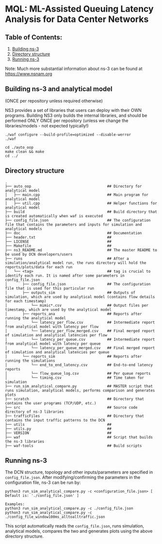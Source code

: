 
MQL: ML-Assisted Queuing Latency Analysis for Data Center Networks
================================

## Table of Contents:

1) [Building ns-3](#building-ns-3-and-analytical-model)
2) [Directory structure](#directory-structure)
3) [Running ns-3](#running-ns-3)

Note:  Much more substantial information about ns-3 can be found at
https://www.nsnam.org

## Building ns-3 and analytical model 
(ONCE per repository unless required otherwise)

NS3 provides a set of libraries that users can deploy with their OWN programs.
Building NS3 only builds the internal libraries, and should be performed ONLY ONCE per repository (unless we change the libraries/models - not expected typically!)

```shell
./waf configure --build-profile=optimized --disable-werror
./waf
```

```shell
cd ./auto_oop
make clean && make
cd ../
```

## Directory structure
```shell
.
├── auto_oop                                   ## Directory for analytical model
│   ├── main.cpp                               ## Main program for analytical model 
│   ├── util.cpp                               ## Helper functions for analytical model
├── build                                      ## Build directory that is created automatically when waf is executed
├── config_file.json                           ## The configuration file that contains the parameters and inputs for simulation and analytical models
├── doc                                        ## Documentation
├── header.txt                                 ## 
├── LICENSE                                    ## 
├── Makefile                                   ## 
├── ns3_README.md                              ## The master README to be used by DCN developers/users
├── runs                                       ## After a simulation/analytical model run, the runs directory will hold the reports/plots/data for each run
│   └── <tag>                                  ## tag is crucial to identify each run. It is named after some parameters in config_file.json
│       ├── config_file.json                   ## The configuration file that is used for this particular run
│       ├── outputs_sim                        ## Outputs of simulation, which are used by analytical model (contains flow details for each timestamp)
│           └── mimic*.csv                     ## Output files per timestamp, which are used by the analytical model
│       ├── reports_ana                        ## Reports after running the analytical model
│           └── latency_per_flow.csv           ## Intermediate report from analytical model with latency per flow
│           └── latency_per_flow_merged.csv    ## Final merged report of simulation and analytical latencies per flow
│           └── latency_per_queue.csv          ## Intermediate report from analytical model with latency per queue
│           └── latency_per_queue_merged.csv   ## Final merged report of simulation and analytical latencies per queue
│       └── reports_sim                        ## Reports after running the simulations
│           └── end_to_end_latency.csv         ## End-to-end latency reports
│           └── flow_queue_log.csv             ## Per queue reports
│           └── timing.csv                     ## Time taken for simulation
├── run_sim_analytical_compare.py              ## MASTER script that runs simulation, analytical models, performs comparison and generates plots
├── scratch                                    ## Directory that contains the user programs (TCP/UDP, etc.)
├── src                                        ## Source code directory of ns-3 libraries
├── trafficFiles                               ## Directory that contains the input traffic patterns to the DCN
├── utils                                      ## 
├── utils.py                                   ## 
├── VERSION                                    ## 
├── waf                                        ## Script that builds the ns-3 libraries
├── waf-tools                                  ## Build scripts
```

## Running ns-3

The DCN structure, topology and other inputs/parameters are specified in `config_file.json`.
After modifying/confirming the parameters in the configuration file, ns-3 can be run by:

```shell
python3 run_sim_analytical_compare.py -c <configuration_file.json> [ Default is: './config_file.json' ]

Examples:
python3 run_sim_analytical_compare.py -c ./config_file.json
python3 run_sim_analytical_compare.py -c ./config_file_window100ms_alltoalltraffic.json
```

This script automatically reads the `config_file.json`, runs simulation, analytical models, compares the two and generates plots using the above directory structure.


